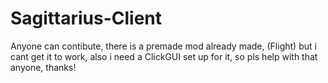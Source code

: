 # Sagittarius-Client

Anyone can contibute, there is a premade mod already made, (Flight) but i cant get it to work, also i need a ClickGUI set up for it, so pls help with that anyone, thanks!
 
